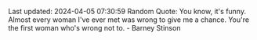Last updated: 2024-04-05 07:30:59
Random Quote: You know, it's funny. Almost every woman I've ever met was wrong to give me a chance. You're the first woman who's wrong not to. - Barney Stinson